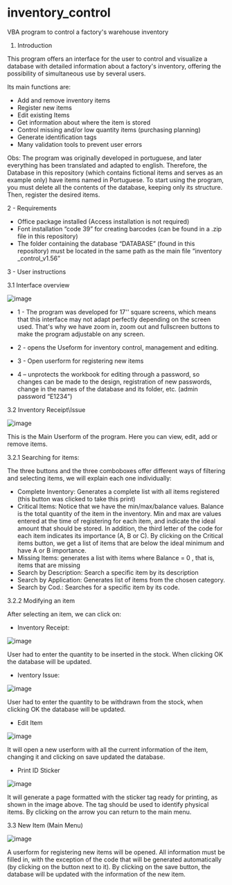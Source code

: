 # inventory_control
VBA program to control a factory's warehouse inventory

1. Introduction

This program offers an interface for the user to control and visualize a database with detailed information about a factory's inventory, offering the possibility of simultaneous use by several users.

Its main functions are:
- Add and remove inventory items
- Register new items
- Edit existing Items
- Get information about where the item is stored
- Control missing and/or low quantity items (purchasing planning)
- Generate identification tags
- Many validation tools to prevent user errors

Obs: The program was originally developed in portuguese, and later everything has been translated and adapted to english. Therefore, the Database in this repository (which contains fictional items and serves as an example only) have items named in Portuguese. To start using the program, you must delete all the contents of the database, keeping only its structure. Then, register the desired items.


2 - Requirements
- Office package installed (Access installation is not required)
- Font installation “code 39” for creating barcodes (can be found in a .zip file in this repository)
- The folder containing the database “DATABASE” (found in this repository) must be located in the same path as the main file “inventory _control_v1.56”

3 - User instructions

3.1 Interface overview

![image](https://user-images.githubusercontent.com/90487618/164818163-38e1bbff-f735-4f7d-bf28-3e7b7d490b5b.png)

- 1 - The program was developed for 17'' square screens, which means that this interface may not adapt perfectly depending on the screen used. That's why we have zoom in, zoom out and fullscreen buttons to make the program adjustable on any screen.

- 2 - opens the Useform for inventory control, management and editing.

- 3 - Open userform for registering new items

- 4 – unprotects the workbook for editing through a password, so changes can be made to the design, registration of new passwords, change in the names of the database and its folder, etc. (admin password “E1234”)



3.2 Inventory Receipt\Issue

![image](https://user-images.githubusercontent.com/90487618/164836462-92f15a6a-1656-4099-8aed-df03af8dd6e1.png)


This is the Main Userform of the program. Here you can view, edit, add or remove items.

3.2.1 Searching for items:

The three buttons and the three comboboxes offer different ways of filtering and selecting items, we will explain each one individually:

- Complete Inventory: Generates a complete list with all items registered (this button was clicked to take this print)
- Critical Items: Notice that we have the min/max/balance values. Balance is the total quantity of the item in the inventory. Min and max are values entered at the time of registering for each item, and indicate the ideal amount that should be stored. In addition, the third letter of the code for each item indicates its importance (A, B or C). By clicking on the Critical items button, we get a list of items that are below the ideal minimum and have A or B importance.
- Missing Items: generates a list with items where Balance = 0 , that is, items that are missing
- Search by Description: Search a specific item by its description
- Search by Application: Generates list of items from the chosen category.
- Search by Cod.: Searches for a specific item by its code.

3.2.2 Modifying an item

After selecting an item, we can click on:
- Inventory Receipt:

![image](https://user-images.githubusercontent.com/90487618/164837645-ddf65d3c-d8f4-46aa-9227-ac8a78df576b.png)

User had to enter the quantity to be inserted in the stock. When clicking OK the database will be updated.

- Iventory Issue:

![image](https://user-images.githubusercontent.com/90487618/164837809-da8db89e-b45c-451c-b4fc-cab7fb80e02b.png)

User had to enter the quantity to be withdrawn from the stock, when clicking OK the database will be updated.

- Edit Item

![image](https://user-images.githubusercontent.com/90487618/164837988-c2ec29fb-902a-4c80-805e-54b282d9e41f.png)

It will open a new userform with all the current information of the item, changing it and clicking on save updated the database.

- Print ID Sticker

![image](https://user-images.githubusercontent.com/90487618/164838282-8c45f6ff-ef53-4543-886d-96d9c69489d8.png)

It will generate a page formatted with the sticker tag ready for printing, as shown in the image above. The tag should be used to identify physical items. By clicking on the arrow you can return to the main menu.

3.3 New Item (Main Menu)

![image](https://user-images.githubusercontent.com/90487618/164838530-f0660109-3749-480f-83e0-a0ce5708e11c.png)

A userform for registering new items will be opened. All information must be filled in, with the exception of the code that will be generated automatically (by clicking on the button next to it). By clicking on the save button, the database will be updated with the information of the new item.

